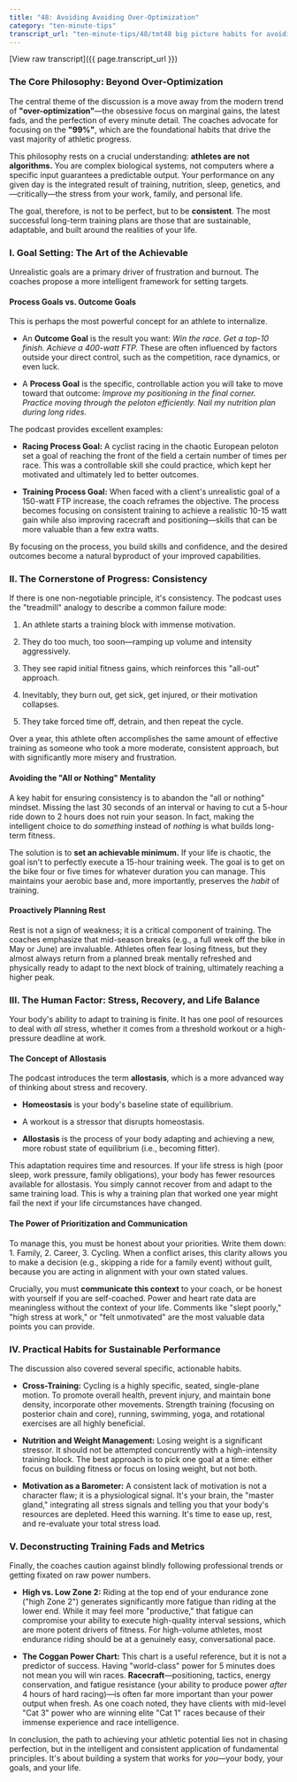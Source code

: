 ```yaml
---
title: "48: Avoiding Avoiding Over-Optimization"
category: "ten-minute-tips"
transcript_url: "ten-minute-tips/48/tmt48 big picture habits for avoiding over-optimization (transcribed on 07-Aug-2025 10-51-13).txt"
---
```


[View raw transcript]({{ page.transcript_url }})

### The Core Philosophy: Beyond Over-Optimization

The central theme of the discussion is a move away from the modern trend of **"over-optimization"**—the obsessive focus on marginal gains, the latest fads, and the perfection of every minute detail. The coaches advocate for focusing on the **"99%"**, which are the foundational habits that drive the vast majority of athletic progress.

This philosophy rests on a crucial understanding: **athletes are not algorithms.** You are complex biological systems, not computers where a specific input guarantees a predictable output. Your performance on any given day is the integrated result of training, nutrition, sleep, genetics, and—critically—the stress from your work, family, and personal life.

The goal, therefore, is not to be perfect, but to be **consistent**. The most successful long-term training plans are those that are sustainable, adaptable, and built around the realities of your life.

### I. Goal Setting: The Art of the Achievable

Unrealistic goals are a primary driver of frustration and burnout. The coaches propose a more intelligent framework for setting targets.

#### **Process Goals vs. Outcome Goals**

This is perhaps the most powerful concept for an athlete to internalize.

-   An **Outcome Goal** is the result you want: _Win the race. Get a top-10 finish. Achieve a 400-watt FTP._ These are often influenced by factors outside your direct control, such as the competition, race dynamics, or even luck.
    
-   A **Process Goal** is the specific, controllable action you will take to move toward that outcome: _Improve my positioning in the final corner. Practice moving through the peloton efficiently. Nail my nutrition plan during long rides._
    

The podcast provides excellent examples:

-   **Racing Process Goal:** A cyclist racing in the chaotic European peloton set a goal of reaching the front of the field a certain number of times per race. This was a controllable skill she could practice, which kept her motivated and ultimately led to better outcomes.
    
-   **Training Process Goal:** When faced with a client's unrealistic goal of a 150-watt FTP increase, the coach reframes the objective. The process becomes focusing on consistent training to achieve a realistic 10-15 watt gain while also improving racecraft and positioning—skills that can be more valuable than a few extra watts.
    

By focusing on the process, you build skills and confidence, and the desired outcomes become a natural byproduct of your improved capabilities.

### II. The Cornerstone of Progress: Consistency

If there is one non-negotiable principle, it's consistency. The podcast uses the "treadmill" analogy to describe a common failure mode:

1.  An athlete starts a training block with immense motivation.
    
2.  They do too much, too soon—ramping up volume and intensity aggressively.
    
3.  They see rapid initial fitness gains, which reinforces this "all-out" approach.
    
4.  Inevitably, they burn out, get sick, get injured, or their motivation collapses.
    
5.  They take forced time off, detrain, and then repeat the cycle.
    

Over a year, this athlete often accomplishes the same amount of effective training as someone who took a more moderate, consistent approach, but with significantly more misery and frustration.

#### **Avoiding the "All or Nothing" Mentality**

A key habit for ensuring consistency is to abandon the "all or nothing" mindset. Missing the last 30 seconds of an interval or having to cut a 5-hour ride down to 2 hours does not ruin your season. In fact, making the intelligent choice to do _something_ instead of _nothing_ is what builds long-term fitness.

The solution is to **set an achievable minimum.** If your life is chaotic, the goal isn't to perfectly execute a 15-hour training week. The goal is to get on the bike four or five times for whatever duration you can manage. This maintains your aerobic base and, more importantly, preserves the _habit_ of training.

#### **Proactively Planning Rest**

Rest is not a sign of weakness; it is a critical component of training. The coaches emphasize that mid-season breaks (e.g., a full week off the bike in May or June) are invaluable. Athletes often fear losing fitness, but they almost always return from a planned break mentally refreshed and physically ready to adapt to the next block of training, ultimately reaching a higher peak.

### III. The Human Factor: Stress, Recovery, and Life Balance

Your body's ability to adapt to training is finite. It has one pool of resources to deal with _all_ stress, whether it comes from a threshold workout or a high-pressure deadline at work.

#### **The Concept of Allostasis**

The podcast introduces the term **allostasis**, which is a more advanced way of thinking about stress and recovery.

-   **Homeostasis** is your body's baseline state of equilibrium.
    
-   A workout is a stressor that disrupts homeostasis.
    
-   **Allostasis** is the process of your body adapting and achieving a new, more robust state of equilibrium (i.e., becoming fitter).
    

This adaptation requires time and resources. If your life stress is high (poor sleep, work pressure, family obligations), your body has fewer resources available for allostasis. You simply cannot recover from and adapt to the same training load. This is why a training plan that worked one year might fail the next if your life circumstances have changed.

#### **The Power of Prioritization and Communication**

To manage this, you must be honest about your priorities. Write them down: 1. Family, 2. Career, 3. Cycling. When a conflict arises, this clarity allows you to make a decision (e.g., skipping a ride for a family event) without guilt, because you are acting in alignment with your own stated values.

Crucially, you must **communicate this context** to your coach, or be honest with yourself if you are self-coached. Power and heart rate data are meaningless without the context of your life. Comments like "slept poorly," "high stress at work," or "felt unmotivated" are the most valuable data points you can provide.

### IV. Practical Habits for Sustainable Performance

The discussion also covered several specific, actionable habits.

-   **Cross-Training:** Cycling is a highly specific, seated, single-plane motion. To promote overall health, prevent injury, and maintain bone density, incorporate other movements. Strength training (focusing on posterior chain and core), running, swimming, yoga, and rotational exercises are all highly beneficial.
    
-   **Nutrition and Weight Management:** Losing weight is a significant stressor. It should not be attempted concurrently with a high-intensity training block. The best approach is to pick one goal at a time: either focus on building fitness or focus on losing weight, but not both.
    
-   **Motivation as a Barometer:** A consistent lack of motivation is not a character flaw; it is a physiological signal. It's your brain, the "master gland," integrating all stress signals and telling you that your body's resources are depleted. Heed this warning. It's time to ease up, rest, and re-evaluate your total stress load.
    

### V. Deconstructing Training Fads and Metrics

Finally, the coaches caution against blindly following professional trends or getting fixated on raw power numbers.

-   **High vs. Low Zone 2:** Riding at the top end of your endurance zone ("high Zone 2") generates significantly more fatigue than riding at the lower end. While it may feel more "productive," that fatigue can compromise your ability to execute high-quality interval sessions, which are more potent drivers of fitness. For high-volume athletes, most endurance riding should be at a genuinely easy, conversational pace.
    
-   **The Coggan Power Chart:** This chart is a useful reference, but it is not a predictor of success. Having "world-class" power for 5 minutes does not mean you will win races. **Racecraft**—positioning, tactics, energy conservation, and fatigue resistance (your ability to produce power _after_ 4 hours of hard racing)—is often far more important than your power output when fresh. As one coach noted, they have clients with mid-level "Cat 3" power who are winning elite "Cat 1" races because of their immense experience and race intelligence.
    

In conclusion, the path to achieving your athletic potential lies not in chasing perfection, but in the intelligent and consistent application of fundamental principles. It's about building a system that works for _you_—your body, your goals, and your life.